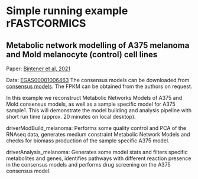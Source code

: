 # Simple running example rFASTCORMICS
## Metabolic network modelling of A375 melanoma and Mold melanocyte (control) cell lines

Paper: [Bintener et al, 2021](https://pubmed.ncbi.nlm.nih.gov/37495601/)

Data: [EGAS00001006463](https://ega-archive.org/datasets/EGAD00001009089)
The consensus models can be downloaded from [consensus models](https://github.com/sysbiolux/MelanomaPaper).
The FPKM can be obtained from the authors on request.

In this example we reconstruct Metabolic Networks Models of A375 and Mold consensus models, as well as a sample specific model for A375 sample1.
This will demonstrate the model building and analysis pipeline with short run time (approx. 20 minutes on local desktop).

driverModBuild_melanoma: Performs some quality control and PCA of the RNAseq data, generates medium constraint Metabolic Network Models and checks for biomass production of the sample specific A375 model.

driverAnalysis_melanoma: Generates some model stats and filters specific metabolites and genes, identifies pathways with different reaction presence in the consensus models
and performs drug screening on the A375 consensus model.
